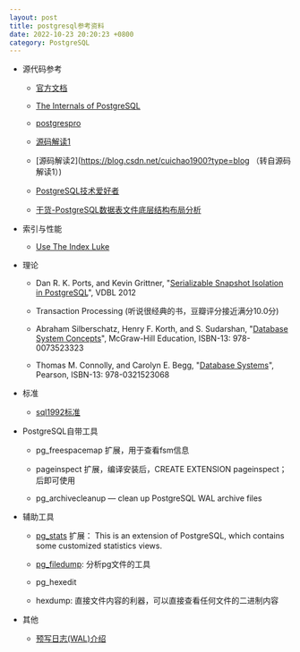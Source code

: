 ```yaml
---
layout: post
title: postgresql参考资料
date: 2022-10-23 20:20:23 +0800
category: PostgreSQL
---
```



* 源代码参考
  - [官方文档](https://www.postgresql.org/docs/15/internals.html)
 
  - [The Internals of PostgreSQL](https://www.interdb.jp/pg/index.html)

  - [postgrespro](https://postgrespro.com/blog/pgsql/3994098)

  - [源码解读1](http://blog.itpub.net/6906/)

  - [源码解读2](https://blog.csdn.net/cuichao1900?type=blog （转自源码解读1）)

  - [PostgreSQL技术爱好者](https://foucus.blog.csdn.net/category_9332424.html)

  - [干货-PostgreSQL数据表文件底层结构布局分析](https://blog.csdn.net/MyySophia/article/details/120724075)

* 索引与性能
  - [Use The Index Luke](https://use-the-index-luke.com/sql/table-of-contents)

* 理论
  - Dan R. K. Ports, and Kevin Grittner, "[Serializable Snapshot Isolation in PostgreSQL](https://drkp.net/papers/ssi-vldb12.pdf)", VDBL 2012

  - Transaction Processing (听说很经典的书，豆瓣评分接近满分10.0分)

  - Abraham Silberschatz, Henry F. Korth, and S. Sudarshan, "[Database System Concepts](https://www.amazon.com/dp/0073523321)", McGraw-Hill Education, ISBN-13: 978-0073523323

  - Thomas M. Connolly, and Carolyn E. Begg, "[Database Systems](https://www.amazon.com/dp/0321523067)", Pearson, ISBN-13: 978-0321523068


* 标准
   - [sql1992标准](https://datacadamia.com/_media/data/type/relation/sql/sql1992.txt)

* PostgreSQL自带工具
  - pg_freespacemap 扩展，用于查看fsm信息

  - pageinspect 扩展，编译安装后，CREATE EXTENSION pageinspect； 后即可使用

  - pg_archivecleanup — clean up PostgreSQL WAL archive files

* 辅助工具

  - [pg_stats](https://github.com/s-hironobu/pg_stats) 扩展： This is an extension of PostgreSQL, which contains some customized statistics views.

  - [pg_filedump](https://github.com/df7cb/pg_filedump): 分析pg文件的工具
 
  - pg_hexedit

  - hexdump: 直接文件内容的利器，可以直接查看任何文件的二进制内容

* 其他
  - [预写日志(WAL)介绍](https://www.cnblogs.com/xuwc/p/14037750.html)